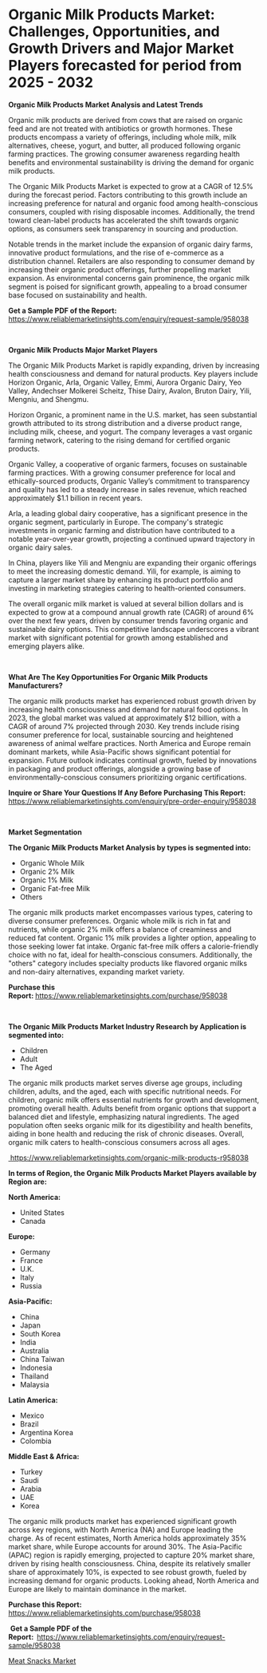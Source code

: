 <p><h1>Organic Milk Products Market: Challenges, Opportunities, and Growth Drivers and Major Market Players forecasted for period from 2025 - 2032</h1></p><p><strong>Organic Milk Products Market Analysis and Latest Trends</strong></p>
<p><p>Organic milk products are derived from cows that are raised on organic feed and are not treated with antibiotics or growth hormones. These products encompass a variety of offerings, including whole milk, milk alternatives, cheese, yogurt, and butter, all produced following organic farming practices. The growing consumer awareness regarding health benefits and environmental sustainability is driving the demand for organic milk products.</p><p>The Organic Milk Products Market is expected to grow at a CAGR of 12.5% during the forecast period. Factors contributing to this growth include an increasing preference for natural and organic food among health-conscious consumers, coupled with rising disposable incomes. Additionally, the trend toward clean-label products has accelerated the shift towards organic options, as consumers seek transparency in sourcing and production.</p><p>Notable trends in the market include the expansion of organic dairy farms, innovative product formulations, and the rise of e-commerce as a distribution channel. Retailers are also responding to consumer demand by increasing their organic product offerings, further propelling market expansion. As environmental concerns gain prominence, the organic milk segment is poised for significant growth, appealing to a broad consumer base focused on sustainability and health.</p></p>
<p><strong>Get a Sample PDF of the Report:&nbsp;</strong> <a href="https://www.reliablemarketinsights.com/enquiry/request-sample/958038?utm_campaign=2888&utm_medium=2&utm_source=Github&utm_content=ia&utm_term=07042025&utm_id=organic-milk-products">https://www.reliablemarketinsights.com/enquiry/request-sample/958038</a></p>
<p>&nbsp;</p>
<p><strong>Organic Milk Products Major Market Players</strong></p>
<p><p>The Organic Milk Products Market is rapidly expanding, driven by increasing health consciousness and demand for natural products. Key players include Horizon Organic, Arla, Organic Valley, Emmi, Aurora Organic Dairy, Yeo Valley, Andechser Molkerei Scheitz, Thise Dairy, Avalon, Bruton Dairy, Yili, Mengniu, and Shengmu.</p><p>Horizon Organic, a prominent name in the U.S. market, has seen substantial growth attributed to its strong distribution and a diverse product range, including milk, cheese, and yogurt. The company leverages a vast organic farming network, catering to the rising demand for certified organic products.</p><p>Organic Valley, a cooperative of organic farmers, focuses on sustainable farming practices. With a growing consumer preference for local and ethically-sourced products, Organic Valley’s commitment to transparency and quality has led to a steady increase in sales revenue, which reached approximately $1.1 billion in recent years. </p><p>Arla, a leading global dairy cooperative, has a significant presence in the organic segment, particularly in Europe. The company's strategic investments in organic farming and distribution have contributed to a notable year-over-year growth, projecting a continued upward trajectory in organic dairy sales.</p><p>In China, players like Yili and Mengniu are expanding their organic offerings to meet the increasing domestic demand. Yili, for example, is aiming to capture a larger market share by enhancing its product portfolio and investing in marketing strategies catering to health-oriented consumers.</p><p>The overall organic milk market is valued at several billion dollars and is expected to grow at a compound annual growth rate (CAGR) of around 6% over the next few years, driven by consumer trends favoring organic and sustainable dairy options. This competitive landscape underscores a vibrant market with significant potential for growth among established and emerging players alike.</p></p>
<p>&nbsp;</p>
<p><strong>What Are The Key Opportunities For Organic Milk Products Manufacturers?</strong></p>
<p><p>The organic milk products market has experienced robust growth driven by increasing health consciousness and demand for natural food options. In 2023, the global market was valued at approximately $12 billion, with a CAGR of around 7% projected through 2030. Key trends include rising consumer preference for local, sustainable sourcing and heightened awareness of animal welfare practices. North America and Europe remain dominant markets, while Asia-Pacific shows significant potential for expansion. Future outlook indicates continual growth, fueled by innovations in packaging and product offerings, alongside a growing base of environmentally-conscious consumers prioritizing organic certifications.</p></p>
<p><strong>Inquire or Share Your Questions If Any Before Purchasing This Report:</strong> <a href="https://www.reliablemarketinsights.com/enquiry/pre-order-enquiry/958038?utm_campaign=2888&utm_medium=2&utm_source=Github&utm_content=ia&utm_term=07042025&utm_id=organic-milk-products">https://www.reliablemarketinsights.com/enquiry/pre-order-enquiry/958038</a></p>
<p>&nbsp;</p>
<p><strong>Market Segmentation</strong></p>
<p><strong>The Organic Milk Products Market Analysis by types is segmented into:</strong></p>
<p><ul><li>Organic Whole Milk</li><li>Organic 2% Milk</li><li>Organic 1% Milk</li><li>Organic Fat-free Milk</li><li>Others</li></ul></p>
<p><p>The organic milk products market encompasses various types, catering to diverse consumer preferences. Organic whole milk is rich in fat and nutrients, while organic 2% milk offers a balance of creaminess and reduced fat content. Organic 1% milk provides a lighter option, appealing to those seeking lower fat intake. Organic fat-free milk offers a calorie-friendly choice with no fat, ideal for health-conscious consumers. Additionally, the "others" category includes specialty products like flavored organic milks and non-dairy alternatives, expanding market variety.</p></p>
<p><strong>Purchase this Report:&nbsp;</strong><a href="https://www.reliablemarketinsights.com/purchase/958038?utm_campaign=2888&utm_medium=2&utm_source=Github&utm_content=ia&utm_term=07042025&utm_id=organic-milk-products">https://www.reliablemarketinsights.com/purchase/958038</a></p>
<p>&nbsp;</p>
<p><strong>The Organic Milk Products Market Industry Research by Application is segmented into:</strong></p>
<p><ul><li>Children</li><li>Adult</li><li>The Aged</li></ul></p>
<p><p>The organic milk products market serves diverse age groups, including children, adults, and the aged, each with specific nutritional needs. For children, organic milk offers essential nutrients for growth and development, promoting overall health. Adults benefit from organic options that support a balanced diet and lifestyle, emphasizing natural ingredients. The aged population often seeks organic milk for its digestibility and health benefits, aiding in bone health and reducing the risk of chronic diseases. Overall, organic milk caters to health-conscious consumers across all ages.</p></p>
<p><a href="https://www.reliablemarketinsights.com/organic-milk-products-r958038?utm_campaign=2888&utm_medium=2&utm_source=Github&utm_content=ia&utm_term=07042025&utm_id=organic-milk-products">&nbsp;https://www.reliablemarketinsights.com/organic-milk-products-r958038</a></p>
<p><strong>In terms of Region, the Organic Milk Products Market Players available by Region are:</strong></p>
<p>
    <p> <strong> North America: </strong>
        <ul>
            <li>United States</li>
            <li>Canada</li>
        </ul>
        </p> 
    <p> <strong> Europe: </strong>
        <ul>
            <li>Germany</li>
            <li>France</li>
            <li>U.K.</li>
            <li>Italy</li>
            <li>Russia</li>
        </ul>
        </p> 
    <p> <strong> Asia-Pacific: </strong>
        <ul>
            <li>China</li>
            <li>Japan</li>
            <li>South Korea</li>
            <li>India</li>
            <li>Australia</li>
            <li>China Taiwan</li>
            <li>Indonesia</li>
            <li>Thailand</li>
            <li>Malaysia</li>
        </ul>
        </p> 
    <p> <strong> Latin America: </strong>
        <ul>
            <li>Mexico</li>
            <li>Brazil</li>
            <li>Argentina Korea</li>
            <li>Colombia</li>
        </ul>
        </p> 
    <p> <strong> Middle East & Africa: </strong>
        <ul>
            <li>Turkey</li>
            <li>Saudi</li>
            <li>Arabia</li>
            <li>UAE</li>
            <li>Korea</li>
        </ul>
    </p>
    </p>
<p><p>The organic milk products market has experienced significant growth across key regions, with North America (NA) and Europe leading the charge. As of recent estimates, North America holds approximately 35% market share, while Europe accounts for around 30%. The Asia-Pacific (APAC) region is rapidly emerging, projected to capture 20% market share, driven by rising health consciousness. China, despite its relatively smaller share of approximately 10%, is expected to see robust growth, fueled by increasing demand for organic products. Looking ahead, North America and Europe are likely to maintain dominance in the market.</p></p>
<p><strong>Purchase this Report: </strong><a href="https://www.reliablemarketinsights.com/purchase/958038?utm_campaign=2888&utm_medium=2&utm_source=Github&utm_content=ia&utm_term=07042025&utm_id=organic-milk-products">https://www.reliablemarketinsights.com/purchase/958038</a></p>
<p>&nbsp;<strong>Get a Sample PDF of the Report:&nbsp;&nbsp;</strong><a href="https://www.reliablemarketinsights.com/enquiry/request-sample/958038?utm_campaign=2888&utm_medium=2&utm_source=Github&utm_content=ia&utm_term=07042025&utm_id=organic-milk-products">https://www.reliablemarketinsights.com/enquiry/request-sample/958038</a></p>
<p><strong></strong></p>
<p><p><a href="https://github.com/popupioo/Market-Research-Report-List-1/blob/main/meat-snacks-market.md?utm_campaign=2888&utm_medium=2&utm_source=Github&utm_content=ia&utm_term=07042025&utm_id=organic-milk-products">Meat Snacks Market</a></p></p>